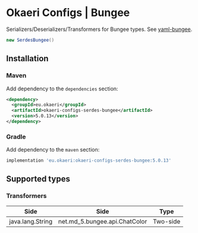 # Okaeri Configs | Bungee

Serializers/Deserializers/Transformers for Bungee types. See [yaml-bungee](https://github.com/OkaeriPoland/okaeri-configs/tree/master/yaml-bungee).

```java
new SerdesBungee()
```

## Installation

### Maven

Add dependency to the `dependencies` section:

```xml
<dependency>
  <groupId>eu.okaeri</groupId>
  <artifactId>okaeri-configs-serdes-bungee</artifactId>
  <version>5.0.13</version>
</dependency>
```

### Gradle

Add dependency to the `maven` section:

```groovy
implementation 'eu.okaeri:okaeri-configs-serdes-bungee:5.0.13'
```

## Supported types

### Transformers

| Side | Side | Type |
|-|-|-|
| java.lang.String | net.md_5.bungee.api.ChatColor | Two-side |
